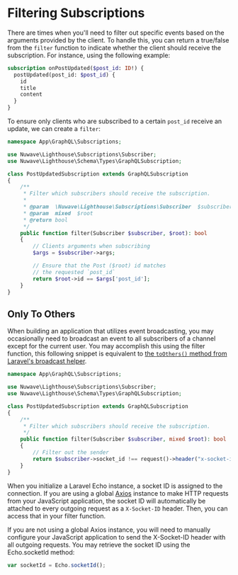 # Filtering Subscriptions

There are times when you'll need to filter out specific events based on the arguments provided by the client. To handle this, you can return a true/false from the `filter` function to indicate whether the client should receive the subscription. For instance, using the following example:

```graphql
subscription onPostUpdated($post_id: ID!) {
  postUpdated(post_id: $post_id) {
    id
    title
    content
  }
}
```

To ensure only clients who are subscribed to a certain `post_id` receive an update, we can create a `filter`:

```php
namespace App\GraphQL\Subscriptions;

use Nuwave\Lighthouse\Subscriptions\Subscriber;
use Nuwave\Lighthouse\Schema\Types\GraphQLSubscription;

class PostUpdatedSubscription extends GraphQLSubscription
{
    /**
     * Filter which subscribers should receive the subscription.
     *
     * @param  \Nuwave\Lighthouse\Subscriptions\Subscriber  $subscriber
     * @param  mixed  $root
     * @return bool
     */
    public function filter(Subscriber $subscriber, $root): bool
    {
        // Clients arguments when subscribing
        $args = $subscriber->args;

        // Ensure that the Post ($root) id matches
        // the requested `post_id`
        return $root->id == $args['post_id'];
    }
}
```

## Only To Others

When building an application that utilizes event broadcasting, you may occasionally need to broadcast an event to all subscribers of a channel except for the current user.
You may accomplish this using the filter function, this following snippet is equivalent to [the `toOthers()` method from Laravel's broadcast helper](https://laravel.com/docs/9.x/broadcasting#only-to-others).

```php
namespace App\GraphQL\Subscriptions;

use Nuwave\Lighthouse\Subscriptions\Subscriber;
use Nuwave\Lighthouse\Schema\Types\GraphQLSubscription;

class PostUpdatedSubscription extends GraphQLSubscription
{
    /**
     * Filter which subscribers should receive the subscription.
     */
    public function filter(Subscriber $subscriber, mixed $root): bool
    {
        // Filter out the sender
        return $subscriber->socket_id !== request()->header("x-socket-id");
    }
}
```

When you initialize a Laravel Echo instance, a socket ID is assigned to the connection. If you are using a global [Axios](https://github.com/mzabriskie/axios) instance to make HTTP requests from your JavaScript application, the socket ID will automatically be attached to every outgoing request as a `X-Socket-ID` header. Then, you can access that in your filter function.

If you are not using a global Axios instance, you will need to manually configure your JavaScript application to send the X-Socket-ID header with all outgoing requests. You may retrieve the socket ID using the Echo.socketId method:

```js
var socketId = Echo.socketId();
```
